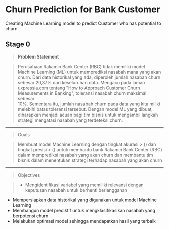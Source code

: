 # Churn Prediction for Bank Customer 
Creating Machine Learning model to predict Customer who has potential to churn. 

## Stage 0 
>**Problem Statement**

>Perusahaan Rakamin Bank Center (RBC) tidak memiliki model <br>
Machine Learning (ML) untuk memprediksi nasabah mana yang akan <br>
churn. Dari data historikal yang ada, diperoleh jumlah nasabah churn <br>
sebesar 20,37% dari keseluruhan data. Mengacu pada laman <br>
uxpressia.com tentang "How to Approach Customer Churn <br>
Measurements in Banking", toleransi nasabah churn maksimal sebesar <br>
10%. Sementara itu, jumlah nasabah churn pada data yang kita miliki <br>
melebihi batas toleransi tersebut. Dengan model ML yang dibuat, <br>
diharapkan menjadi acuan bagi tim bisnis untuk mengambil langkah <br>
strategi mengatasi nasabah yang terdeteksi churn. 

----------
>Goals 

>Membuat model Machine Learning dengan tingkat akurasi > () dan tingkat presisi > () untuk membantu bank Rakamin Bank Center (RBC) dalam memprediksi nasabah yang akan churn dan membantu tim bisnis dalam menentukan strategi terhadap nasabah yang akan churn

---------
>Objectives 

>* Mengidentifikasi variabel yang memiliki relevansi dengan keputusan nasabah untuk berhenti berlangganan
* Mempersiapkan data historikal yang digunakan untuk model Machine Learning
* Membangun model prediktif untuk mengklasifikasikan nasabah yang berpotensi churn
* Melakukan optimasi model sehingga mendapatkan hasil yang terbaik

